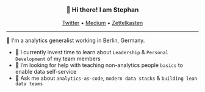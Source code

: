 <h3 align="center">👋 Hi there! I am Stephan</h3>
<p align="center">
  <a href="https://twitter.com/sdurry">Twitter</a> •
  <a href="https://medium.com/@s.durry">Medium</a> •
  <a href="https://wiki.sdurry.com/">Zettelkasten</a>
</p>

---

💫 I'm a analytics generalist working in Berlin, Germany.

- 🌱 I currently invest time to learn about `Leadership` & `Personal Development` of my team members
- 🤔 I’m looking for help with teaching non-analytics people `basics` to enable data self-service
- 💬 Ask me about `analytics-as-code`, `modern data stacks` & `building lean data teams`
